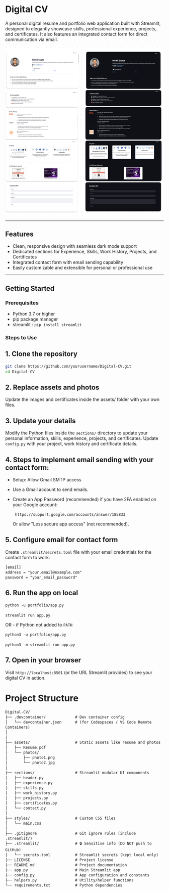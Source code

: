 # Digital CV

A personal digital resume and portfolio web application built with Streamlit, designed to elegantly showcase skills, professional experience, projects, and certificates. It also features an integrated contact form for direct communication via email.

![UI](assets/photos/UI.png)

---

## Features

- Clean, responsive design with seamless dark mode support
- Dedicated sections for Experience, Skills, Work History, Projects, and Certificates
- Integrated contact form with email sending capability
- Easily customizable and extensible for personal or professional use

---

## Getting Started

### Prerequisites

- Python 3.7 or higher
- pip package manager
- streamlit : ```pip install streamlit```

### Steps to Use

## 1. Clone the repository

```bash
git clone https://github.com/yourusername/Digital-CV.git
cd Digital-CV
```
## 2. Replace assets and photos
   
Update the images and certificates inside the assets/ folder with your own files.

## 3. Update your details
   
Modify the Python files inside the ```sections/``` directory to update your personal information, skills, experience, projects, and certificates.
Update ```config.py``` with your project, work history and certificate details.

## 4. Steps to implement email sending with your contact form:

- Setup: Allow Gmail SMTP access  
- Use a Gmail account to send emails.  
- Create an App Password (recommended) if you have 2FA enabled on your Google account:
   
       https://support.google.com/accounts/answer/185833    
   
  Or allow "Less secure app access" (not recommended).

## 5. Configure email for contact form
   
Create ```.streamlit/secrets.toml``` file with your email credentials for the contact form to work:

```
[email]
address = "your.email@example.com"
password = "your_email_password"
```

## 6. Run the app on local

```
python -u portfolio/app.py

streamlit run app.py
```

OR - if Python not added to ```PATH```

```
python3 -u portfolio/app.py

python3 -m streamlit run app.py
```

## 7. Open in your browser
   
Visit ```http://localhost:8501``` (or the URL Streamlit provides) to see your digital CV in action.

# Project Structure

```
Digital-CV/
├── .devcontainer/             # Dev container config
│   └── devcontainer.json      # (for Codespaces / VS Code Remote Containers)
│
|
├── assets/                    # Static assets like resume and photos
│   ├── Resume.pdf
│   └── photos/
│       ├── photo1.png
│       └── photo2.jpg
│
├── sections/                  # Streamlit modular UI components
│   ├── header.py
│   ├── experience.py
│   ├── skills.py
│   ├── work_history.py
│   ├── projects.py
│   ├── certificates.py
│   └── contact.py
│
├── styles/                    # Custom CSS files
│   └── main.css
│
├── .gitignore                 # Git ignore rules (include .streamlit/)
├── .streamlit/                # 🔒 Sensitive info (DO NOT push to GitHub)
│   └── secrets.toml           # Streamlit secrets (kept local only)
├── LICENSE                    # Project license
├── README.md                  # Project documentation
├── app.py                     # Main Streamlit app
├── config.py                  # App configuration and constants
├── helpers.py                 # Utility/helper functions
└── requirements.txt           # Python dependencies
```

